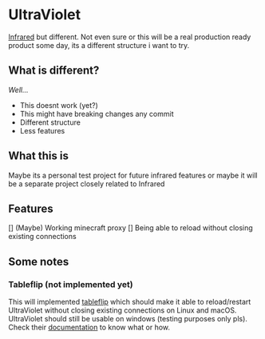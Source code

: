# UltraViolet
[Infrared](https://github.com/haveachin/infrared) but different. Not even sure or this will be a real production ready product some day, its a different structure i want to try.  

## What is different?
*Well...* 
- This doesnt work (yet?)
- This might have breaking changes any commit
- Different structure
- Less features

## What this is
Maybe its a personal test project for future infrared features or maybe it will be a separate project closely related to Infrared 

## Features
[] (Maybe) Working minecraft proxy
[] Being able to reload without closing existing connections

## Some notes
### Tableflip (not implemented yet)
This will implemented [tableflip](https://github.com/cloudflare/tableflip) which should make it able to reload/restart UltraViolet without closing existing connections on Linux and macOS. UltraViolet should still be usable on windows (testing purposes only pls). 
Check their [documentation](https://pkg.go.dev/github.com/cloudflare/tableflip) to know what or how. 
